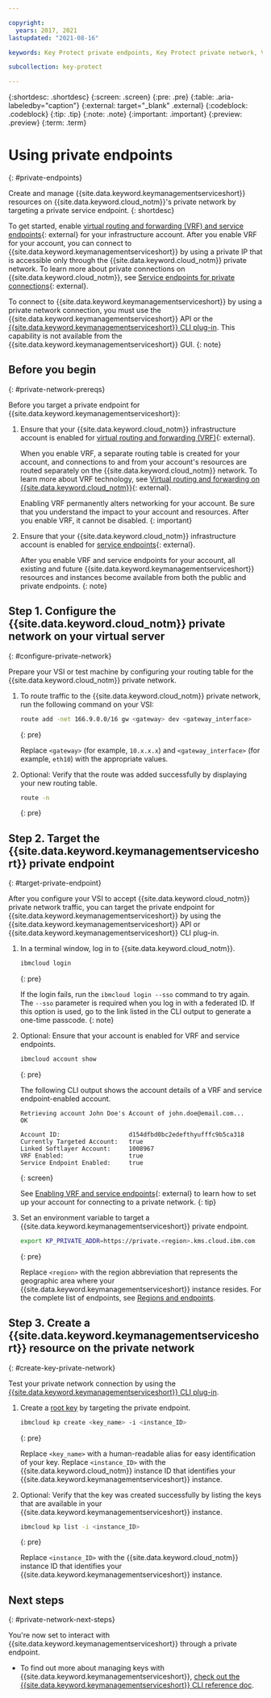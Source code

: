 ```yaml
---

copyright:
  years: 2017, 2021
lastupdated: "2021-08-16"

keywords: Key Protect private endpoints, Key Protect private network, VRF, service endpoints

subcollection: key-protect

---
```


{:shortdesc: .shortdesc}
{:screen: .screen}
{:pre: .pre}
{:table: .aria-labeledby="caption"}
{:external: target="_blank" .external}
{:codeblock: .codeblock}
{:tip: .tip}
{:note: .note}
{:important: .important}
{:preview: .preview}
{:term: .term}

# Using private endpoints
{: #private-endpoints}

Create and manage {{site.data.keyword.keymanagementserviceshort}} resources on
{{site.data.keyword.cloud_notm}}'s private network by targeting a private
service endpoint.
{: shortdesc}

To get started, enable
[virtual routing and forwarding (VRF) and service endpoints](/docs/account?topic=account-vrf-service-endpoint){: external}
for your infrastructure account. After you enable VRF for your account, you can
connect to {{site.data.keyword.keymanagementserviceshort}} by using a private IP
that is accessible only through the {{site.data.keyword.cloud_notm}} private
network. To learn more about private connections on
{{site.data.keyword.cloud_notm}}, see
[Service endpoints for private connections](/docs/account?topic=account-service-endpoints-overview){: external}.

To connect to {{site.data.keyword.keymanagementserviceshort}} by using a private
network connection, you must use the
{{site.data.keyword.keymanagementserviceshort}} API or the
[{{site.data.keyword.keymanagementserviceshort}} CLI plug-in](/docs/key-protect?topic=key-protect-cli-plugin-key-protect-cli-reference).
This capability is not available from the
{{site.data.keyword.keymanagementserviceshort}} GUI.
{: note}

## Before you begin
{: #private-network-prereqs}

Before you target a private endpoint for
{{site.data.keyword.keymanagementserviceshort}}:

1. Ensure that your {{site.data.keyword.cloud_notm}} infrastructure account is
    enabled for
    [virtual routing and forwarding (VRF)](/docs/account?topic=account-vrf-service-endpoint#vrf){: external}.

    When you enable VRF, a separate routing table is created for your account,
    and connections to and from your account's resources are routed separately
    on the {{site.data.keyword.cloud_notm}} network. To learn more about VRF
    technology, see
    [Virtual routing and forwarding on {{site.data.keyword.cloud_notm}}](/docs/dl?topic=dl-overview-of-virtual-routing-and-forwarding-vrf-on-ibm-cloud){: external}.

    Enabling VRF permanently alters networking for your account. Be sure that
    you understand the impact to your account and resources. After you enable
    VRF, it cannot be disabled.
    {: important}

2. Ensure that your {{site.data.keyword.cloud_notm}} infrastructure account is
    enabled for
    [service endpoints](/docs/account?topic=account-vrf-service-endpoint#service-endpoint){: external}.

    After you enable VRF and service endpoints for your account, all existing
    and future {{site.data.keyword.keymanagementserviceshort}} resources and
    instances become available from both the public and private
    endpoints.
    {: note}

## Step 1. Configure the {{site.data.keyword.cloud_notm}} private network on your virtual server
{: #configure-private-network}

Prepare your VSI or test machine by configuring your routing table for the
{{site.data.keyword.cloud_notm}} private network.

1. To route traffic to the {{site.data.keyword.cloud_notm}} private network,
    run the following command on your VSI:

    ```sh
    route add -net 166.9.0.0/16 gw <gateway> dev <gateway_interface>
    ```
    {: pre}

    Replace `<gateway>` (for example, `10.x.x.x`) and `<gateway_interface>`
    (for example, `eth10`) with the appropriate values.

2. Optional: Verify that the route was added successfully by displaying your new
    routing table.

    ```sh
    route -n
    ```
    {: pre}

## Step 2. Target the {{site.data.keyword.keymanagementserviceshort}} private endpoint
{: #target-private-endpoint}

After you configure your VSI to accept {{site.data.keyword.cloud_notm}} private
network traffic, you can target the private endpoint for
{{site.data.keyword.keymanagementserviceshort}} by using the
{{site.data.keyword.keymanagementserviceshort}} API or
{{site.data.keyword.keymanagementserviceshort}} CLI plug-in.

1. In a terminal window, log in to {{site.data.keyword.cloud_notm}}.

    ```sh
    ibmcloud login
    ```
    {: pre}

    If the login fails, run the `ibmcloud login --sso` command to try again. The
    `--sso` parameter is required when you log in with a federated ID. If this
    option is used, go to the link listed in the CLI output to generate a
    one-time passcode.
    {: note}

2. Optional: Ensure that your account is enabled for VRF and service endpoints.

    ```sh
    ibmcloud account show
    ```
    {: pre}

    The following CLI output shows the account details of a VRF and service
    endpoint-enabled account.

    ```plaintext
    Retrieving account John Doe's Account of john.doe@email.com...
    OK

    Account ID:                   d154dfbd0bc2edefthyufffc9b5ca318
    Currently Targeted Account:   true
    Linked Softlayer Account:     1008967
    VRF Enabled:                  true
    Service Endpoint Enabled:     true
    ```
    {: screen}

    See
    [Enabling VRF and service endpoints](/docs/account?topic=account-vrf-service-endpoint){: external}
    to learn how to set up your account for connecting to a private network.
    {: tip}

3. Set an environment variable to target a
    {{site.data.keyword.keymanagementserviceshort}} private endpoint.

    ```sh
    export KP_PRIVATE_ADDR=https://private.<region>.kms.cloud.ibm.com
    ```
    {: pre}

    Replace `<region>` with the region abbreviation that represents the
    geographic area where your {{site.data.keyword.keymanagementserviceshort}}
    instance resides. For the complete list of endpoints, see
    [Regions and endpoints](/docs/key-protect?topic=key-protect-regions#connectivity-options).

## Step 3. Create a {{site.data.keyword.keymanagementserviceshort}} resource on the private network
{: #create-key-private-network}

Test your private network connection by using the
[{{site.data.keyword.keymanagementserviceshort}} CLI plug-in](/docs/key-protect?topic=key-protect-set-up-cli).

1. Create a [root key](/docs/key-protect?topic=key-protect-create-root-keys) by
    targeting the private endpoint.

    ```sh
    ibmcloud kp create <key_name> -i <instance_ID>
    ```
    {: pre}

    Replace `<key_name>` with a human-readable alias for easy identification of
    your key. Replace `<instance_ID>` with the {{site.data.keyword.cloud_notm}}
    instance ID that identifies your
    {{site.data.keyword.keymanagementserviceshort}} instance.

2. Optional: Verify that the key was created successfully by listing the keys
    that are available in your {{site.data.keyword.keymanagementserviceshort}}
    instance.

    ```sh
    ibmcloud kp list -i <instance_ID>
    ```
    {: pre}

    Replace `<instance_ID>` with the {{site.data.keyword.cloud_notm}} instance
    ID that identifies your {{site.data.keyword.keymanagementserviceshort}}
    instance.

## Next steps
{: #private-network-next-steps}

You're now set to interact with {{site.data.keyword.keymanagementserviceshort}}
through a private endpoint.

- To find out more about managing keys with
    {{site.data.keyword.keymanagementserviceshort}},
    [check out the {{site.data.keyword.keymanagementserviceshort}} CLI reference doc](/docs/key-protect?topic=key-protect-cli-plugin-key-protect-cli-reference).


